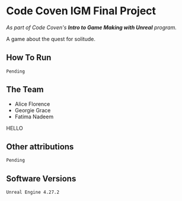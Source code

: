 # Code Coven IGM Final Project
_As part of Code Coven's **Intro to Game Making with Unreal** program._

A game about the quest for solitude.

## How To Run

    Pending

## The Team

* Alice Florence
* Georgie Grace
* Fatima Nadeem

HELLO

## Other attributions

    Pending

## Software Versions

    Unreal Engine 4.27.2
